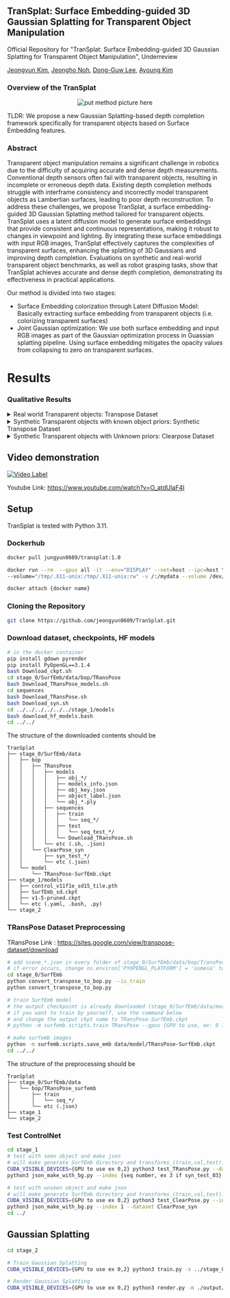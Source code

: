 ## TranSplat: Surface Embedding-guided 3D Gaussian Splatting for Transparent Object Manipulation

Official Repository for "TranSplat: Surface Embedding-guided 3D Gaussian Splatting for Transparent Object Manipulation", Underreview

<div align="left">  
  <a href="https://scholar.google.com/citations?hl=ko&user=vW2JtFAAAAAJ">Jeongyun Kim</a>,
  <a href="https://rpm.snu.ac.kr">Jeongho Noh</a>,
  <a href="https://scholar.google.com/citations?user=u6VDnlgAAAAJ&hl=ko&oi=ao">Dong-Guw Lee</a>,  
  <a href="https://ayoungk.github.io/">Ayoung Kim</a>
</div>


### Overview of the TranSplat

<div align="center">
  
![put method picture here](./assets/pipline.png)
</div>
TLDR: We propose a new Gaussian Splatting-based depth completion framework specifically for transparent objects based on Surface Embedding features.

### Abstract

Transparent object manipulation remains a significant challenge in robotics due to the difficulty of acquiring accurate and dense depth measurements. Conventional depth sensors often fail with transparent objects, resulting in incomplete or erroneous depth data. Existing depth completion methods struggle with interframe consistency and incorrectly model transparent objects as Lambertian surfaces, leading to poor depth reconstruction. To address these challenges, we propose TranSplat, a surface embedding-guided 3D Gaussian Splatting method tailored for transparent objects. TranSplat uses a latent diffusion model to generate surface embeddings that provide consistent and continuous representations, making it robust to changes in viewpoint and lighting. By integrating these surface embeddings with input RGB images, TranSplat effectively captures the complexities of transparent surfaces, enhancing the splatting of 3D Gaussians and improving depth completion. Evaluations on synthetic and real-world transparent object benchmarks, as well as robot grasping tasks, show that TranSplat achieves accurate and dense depth completion, demonstrating its effectiveness in practical applications.



Our method is divided into two stages:

- Surface Embedding colorization through Latent Diffusion Model: Basically extracting surface embedding from transparent objects (i.e. colorizing transparent surfaces) 
- Joint Gaussian optimization: We use both surface embedding and input RGB images as part of the Gaussian optimization process in Guassian splatting pipeline. Using surface embedding mitigates the opacity values from collapsing to zero on transparent surfaces.
  

# Results
### Qualitative Results 

<details>
  <summary>Real world Transparent objects: Transpose Dataset</summary>
  
<div align="center">
  
![put real transpose image here](./assets/real_TRansPose.png)
</div>

</details>

<details>
  <summary>Synthetic Transparent objects with known object priors: Synthetic Transpose Dataset</summary>
  
<div align="center">
  
![put synthetic transpose here](./assets/syn_TRansPose.png)

</div>

</details>


<details>
  <summary> Synthetic Transparent objects with Unknown priors: Clearpose Dataset </summary>
  
<div align="center">
  
![put clearpose here](./assets/syn_ClearPose.png)


</div>

</details>


## Video demonstration


[![Video Label](http://img.youtube.com/vi/O_atdUlaF4I/maxresdefault.jpg)](https://youtu.be/O_atdUlaF4I)

Youtube Link: https://www.youtube.com/watch?v=O_atdUlaF4I

## Setup

TranSplat is tested with Python 3.11. 

### Dockerhub

```sh
docker pull jungyun0609/transplat:1.0

docker run --rm  --gpus all -it --env="DISPLAY" --net=host --ipc=host \
--volume="/tmp/.X11-unix:/tmp/.X11-unix:rw" -v /:/mydata --volume /dev/:/dev/ --runtime=nvidia -e NVIDIA_DRIVER_CAPABILITIES=all -v /usr/lib/x86_64-linux-gnu/libEGL_nvidia.so.0:/usr/lib/x86_64-linux-gnu/libEGL_nvidia.so.0:ro -v /usr/lib/x86_64-linux-gnu/libEGL.so.1:/usr/lib/x86_64-linux-gnu/libEGL.so.1:ro --volume="/tmp/.X11-unix:/tmp/.X11-unix:rw" --name {docker name ex: transplat} jungyun0609/transplat:2.0

docker attach {docker name}
```

### Cloning the Repository

```sh
git clone https://github.com/jeongyun0609/TranSplat.git
```

### Download dataset, checkpoints, HF models

```sh
# in the docker container
pip install gdown pyrender
pip install PyOpenGL==3.1.4
bash Download_ckpt.sh
cd stage_0/SurfEmb/data/bop/TRansPose
bash Download_TRansPose_models.sh
cd sequences
bash Download_TRansPose.sh
bash Download_syn.sh
cd ../../../../../../stage_1/models
bash download_hf_models.bash
cd ../../
```

The structure of the downloaded contents should be
```text
TranSplat
├── stage_0/SurfEmb/data
│   ├── bop
│   │   ├── TRansPose
│   │   │   ├── models
│   │   │   │   ├── obj_*/
│   │   │   │   ├── models_info.json
│   │   │   │   ├── obj_key.json
│   │   │   │   ├── object_label.json
│   │   │   │   └── obj_*.ply
│   │   │   ├── sequences
│   │   │   │   ├── train
│   │   │   │   │   └── seq_*/
│   │   │   │   ├── test
│   │   │   │   │   └── seq_test_*/
│   │   │   │   └── Download_TRansPose.sh
│   │   │   └── etc (.sh, .json)
│   │   └── ClearPose_syn
│   │       ├── syn_test_*/
│   │       └── etc (.json)
│   └── model
│       └── TRansPose-SurfEmb.ckpt
├── stage_1/models
│   ├── control_v11f1e_sd15_tile.pth
│   ├── SurfEmb_sd.ckpt
│   ├── v1-5-pruned.ckpt
│   └── etc (.yaml, .bash, .py)
└── stage_2
```

### TRansPose Dataset Preprocessing

TRansPose Link : https://sites.google.com/view/transpose-dataset/download

```sh
# add scene_*.json in every folder of stage_0/SurfEmb/data/bop/TransPose/(train,test)
# if error occurs, change os.environ['PYOPENGL_PLATFORM'] = 'osmesa' to os.environ['PYOPENGL_PLATFORM'] = 'egl'
cd stage_0/SurfEmb
python convert_transpose_to_bop.py --is_train
python convert_transpose_to_bop.py

# train SurfEmb model
# the output checkpoint is already downloaded (stage_0/SurfEmb/data/model/TRansPose-SurfEmb.ckpt)
# if you want to train by yourself, use the command below
# and change the output ckpt name to TRansPose-SurfEmb.ckpt
# python -m surfemb.scripts.train TRansPose --gpus {GPU to use, ex: 0 1}

# make surfemb images
python -m surfemb.scripts.save_emb data/model/TRansPose-SurfEmb.ckpt
cd ../../
```

The structure of the preprocessing should be
```text
TranSplat
├── stage_0/SurfEmb/data
│   └── bop/TRansPose_surfemb
│       ├── train
│       │   └── seq_*/
│       └── etc (.json)
├── stage_1
└── stage_2
```

### Test ControlNet
```sh
cd stage_1
# test with seen object and make json
# will make generate SurfEmb directory and transforms_(train,val,test).json in TRansPose/test/seq_test_{args.index}/cam_R
CUDA_VISIBLE_DEVICES={GPU to use ex 0,2} python3 test_TRansPose.py --dataset TRansPose --index {seq number, ex 3 if syn_test_03} --batch 4 --ckpt SurfEmb_sd.ckpt
python3 json_make_with_bg.py --index {seq number, ex 3 if syn_test_03} --dataset TRansPose

# test with unseen object and make json
# will make generate SurfEmb directory and transforms_(train,val,test).json in ClearPose_syn/seq_test_{args.index}/cam_R
CUDA_VISIBLE_DEVICES={GPU to use ex 0,2} python3 test_ClearPose.py --index 1 --batch 4 --ckpt SurfEmb_sd.ckpt
python3 json_make_with_bg.py --index 1 --dataset ClearPose_syn
cd ../
```

## Gaussian Splatting

```sh
cd stage_2

# Train Gaussian Splatting
CUDA_VISIBLE_DEVICES={GPU to use ex 0,2} python3 train.py -s ../stage_0/SurfEmb/data/bop/TRansPose/test/seq_test_01/cam_R/ -m ./output/{name} --eval

# Render Gaussian Splatting
CUDA_VISIBLE_DEVICES={GPU to use ex 0,2} python3 render.py -m ./output/{name} --eval
```


